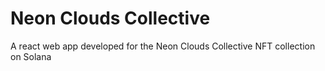 # Neon Clouds Collective 
A react web app developed for the Neon Clouds Collective NFT collection on Solana
